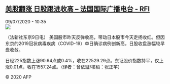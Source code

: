 <!--1594292126000-->
[美股翻涨 日股跟进收高 – 法国国际广播电台 - RFI](http://www.rfi.fr//cn/contenu/20200709-%E7%BE%8E%E8%82%A1%E7%BF%BB%E6%B6%A8-%E6%97%A5%E8%82%A1%E8%B7%9F%E8%BF%9B%E6%94%B6%E9%AB%98)
------

<div>09/07/2020 - 10:35</div><img src="https://s.rfi.fr/media/display/08a18b70-c1ca-11ea-9890-005056bf87d6/w:310/p:16x9/eco0002b.200709163501.jpg"><div class="t-content__body u-clearfix"><div class="m-interstitial"></div><p>（法新社东京9日电）    美国股市昨天反弹收高，带动日本股市今天走扬收红。但因东京的2019冠状病毒疾病（COVID-19）单日确诊病例创新高，日股收盘涨幅较早盘收敛。</p><p>    日经225指数上涨90.64点或0.4%，收在22529.29点。东证股价指数持平，仅上涨0.01点，收在1557.24点。（译者：曾依璇/核稿：张正芊）</p><p class="t-copyright">© 2020 AFP</p>        </div>
